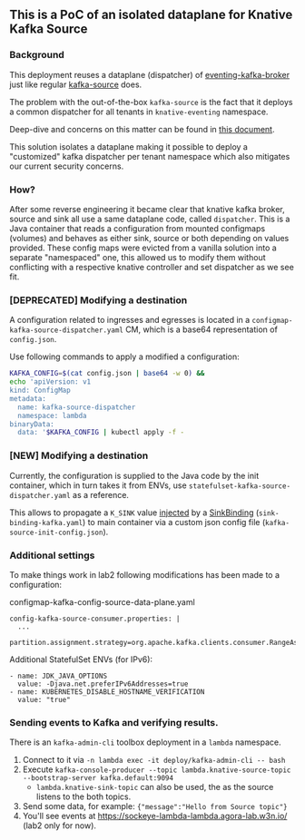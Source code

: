 ## This is a PoC of an isolated dataplane for Knative Kafka Source

### Background

This deployment reuses a dataplane (dispatcher) of [eventing-kafka-broker](https://github.com/knative-extensions/eventing-kafka-broker) just like regular [kafka-source](https://knative.dev/docs/eventing/sources/kafka-source/) does.

The problem with the out-of-the-box `kafka-source` is the fact that it deploys a common dispatcher for all tenants in `knative-eventing` namespace.

Deep-dive and concerns on this matter can be found in [this document](https://docs.google.com/presentation/d/1OWlZyGeeKUaRR-u6eUk-W80ymGmWI8BjoWpVOrv8QIE/edit#slide=id.g283fef6adfe_0_4).

This solution isolates a dataplane making it possible to deploy a "customized" kafka dispatcher per tenant namespace which also mitigates our current security concerns.

### How?

After some reverse engineering it became clear that knative kafka broker, source and sink all use a same dataplane code, called `dispatcher`.
This is a Java container that reads a configuration from mounted configmaps (volumes) and behaves as either sink, source or both depending on values provided.
These config maps were evicted from a vanilla solution into a separate "namespaced" one, this allowed us to modify them without conflicting with a respective knative controller and set dispatcher as we see fit.

### [DEPRECATED] Modifying a destination

A configuration related to ingresses and egresses is located in a `configmap-kafka-source-dispatcher.yaml` CM, which is a base64 representation of `config.json`.

Use following commands to apply a modified a configuration:

```bash
KAFKA_CONFIG=$(cat config.json | base64 -w 0) &&
echo 'apiVersion: v1
kind: ConfigMap
metadata:
  name: kafka-source-dispatcher
  namespace: lambda
binaryData:
  data: '$KAFKA_CONFIG | kubectl apply -f -
```

### [NEW] Modifying a destination

Currently, the configuration is supplied to the Java code by the init container, which in turn takes it from ENVs, use `statefulset-kafka-source-dispatcher.yaml` as a reference.

This allows to propagate a `K_SINK` value [injected](https://github.com/knative/eventing/blob/f321ba576d89f07aa72d4341a11eee23f7c1d105/pkg/apis/sources/v1/sinkbinding_lifecycle.go#L143-L145) 
by a [SinkBinding](https://knative.dev/docs/eventing/custom-event-source/sinkbinding/) (`sink-binding-kafka.yaml`) to main container via a custom json config file (`kafka-source-init-config.json`).

### Additional settings

To make things work in lab2 following modifications has been made to a configuration:

configmap-kafka-config-source-data-plane.yaml
```
config-kafka-source-consumer.properties: |
  ...
  partition.assignment.strategy=org.apache.kafka.clients.consumer.RangeAssignor
```

Additional StatefulSet ENVs (for IPv6):
```
- name: JDK_JAVA_OPTIONS
  value: -Djava.net.preferIPv6Addresses=true
- name: KUBERNETES_DISABLE_HOSTNAME_VERIFICATION
  value: "true"
```

### Sending events to Kafka and verifying results.

There is an `kafka-admin-cli` toolbox deployment in a `lambda` namespace.

1. Connect to it via `-n lambda exec -it deploy/kafka-admin-cli -- bash`
2. Execute `kafka-console-producer --topic lambda.knative-source-topic --bootstrap-server kafka.default:9094`
   - `lambda.knative-sink-topic` can also be used, the as the source listens to the both topics.
3. Send some data, for example: `{"message":"Hello from Source topic"}`
4. You'll see events at https://sockeye-lambda-lambda.agora-lab.w3n.io/ (lab2 only for now).
